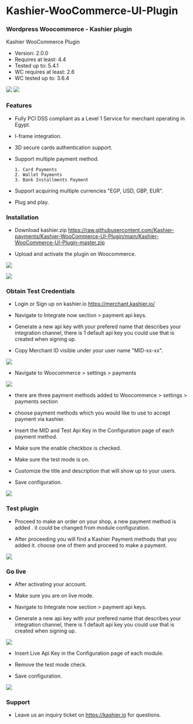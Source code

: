 # Kashier-WooCommerce-UI-Plugin
### Wordpress Woocommerce  - Kashier plugin
Kashier WooCommerce Plugin

 * Version: 2.0.0
 * Requires at least: 4.4
 * Tested up to: 5.4.1
 * WC requires at least: 2.6
 * WC tested up to: 3.6.4

![](https://raw.githubusercontent.com/Kashier-payments/Kashier-WooCommerce-UI-Plugin/main/steps/kashier-logo.png)
![](https://raw.githubusercontent.com/Kashier-payments/Kashier-WooCommerce-UI-Plugin/main/steps/woocommercew-logo.png)

### Features

- Fully PCI DSS compliant as a Level 1 Service for merchant operating in Egypt.

- I-frame integration.

- 3D secure cards authentication support.

- Support multiple payment method.

      1. Card Payments
      2. Wallet Payments 
      3. Bank Installments Payment    

- Support acquiring multiple currencies "EGP, USD, GBP, EUR".

- Plug and play.


### Installation

- Download kashier.zip https://raw.githubusercontent.com/Kashier-payments/Kashier-WooCommerce-UI-Plugin/main/Kashier-WooCommerce-UI-Plugin-master.zip

- Upload and activate the plugin on Woocommerce.

![](https://raw.githubusercontent.com/Kashier-payments/Kashier-WooCommerce-UI-Plugin/main/steps/kashier_upload.png)

![](https://raw.githubusercontent.com/Kashier-payments/Kashier-WooCommerce-UI-Plugin/main/steps/kashier_activate.png)

### Obtain Test Credentials

- Login or Sign up on kashier.io https://merchant.kashier.io/

- Navigate to Integrate now section > payment api keys.

- Generate a new api key with your prefered name that describes your integration channel, there is 1 default api key you could use that is created when signing up.

- Copy Merchant ID visible under your user name "MID-xx-xx".

![](https://raw.githubusercontent.com/Kashier-payments/Kashier-WooCommerce-UI-Plugin/main/steps/apikeytest.png)

- Navigate to Woocommerce > settings > payments

![](https://raw.githubusercontent.com/Kashier-payments/Kashier-WooCommerce-UI-Plugin/main/steps/woocommerce_payment_methods.png)

- there are three payment methods added to Woocommerce > settings > payments section

- choose payment methods which you would like to use to accept payment via kashier.

- Insert the MID and Test Api Key in the Configuration page of each payment method.

- Make sure the enable checkbox is checked.

- Make sure the test mode is on.

- Customize the title and description that will show up to your users.

- Save configuration.

![](https://raw.githubusercontent.com/Kashier-payments/Kashier-WooCommerce-UI-Plugin/main/steps/woocommerce_configurtion_payment.png)


### Test plugin 

- Proceed to make an order on your shop, a new payment method is added . it could be changed from module configuration.

- After proceeding you will find a Kashier Payment methods that you added it. choose one of them and proceed to make a payment.

![](https://raw.githubusercontent.com/Kashier-payments/Kashier-WooCommerce-UI-Plugin/main/steps/checkout_methods.png)


### Go live

- After activating your account.

- Make sure you are on live mode.

- Navigate to Integrate now section > payment api keys.

- Generate a new api key with your prefered name that describes your integration channel, there is 1 default api key you could use that is created when signing up.

![](https://raw.githubusercontent.com/Kashier-payments/Kashier-WooCommerce-UI-Plugin/main/steps/apikeylive.png)

- Insert Live Api Key in the Configuration page of each module.

- Remove the test mode check.

- Save configuration.

![](https://raw.githubusercontent.com/Kashier-payments/Kashier-WooCommerce-UI-Plugin/main/steps/woocommerce_configuration_live.png)


### Support

- Leave us an inquiry ticket on https://kashier.io for questions.


